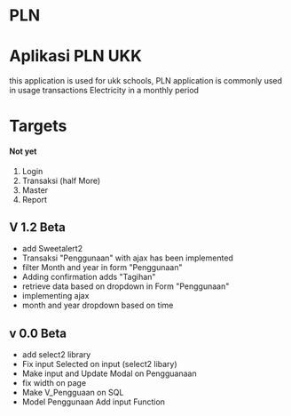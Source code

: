 # PLN

Aplikasi PLN UKK
=======
this application is used for ukk schools,
PLN application is commonly used in usage transactions
Electricity in a monthly period


<h1>Targets</h1>  

#### Not yet
1. Login
2. Transaksi (half More)
3. Master 
4. Report

## V 1.2 Beta
+ add Sweetalert2 
+ Transaksi "Penggunaan" with ajax has been implemented
+ filter Month and year in form "Penggunaan"
+ Adding confirmation adds "Tagihan"
+ retrieve data based on dropdown in Form "Penggunaan"
+ implementing ajax
+ month and year dropdown based on time


<h2>v 0.0 Beta</h2>

+ add select2 library
+ Fix input Selected on input (select2 libary)
+ Make input and Update Modal on Pengguanaan
+ fix width on page
+ Make V_Pengguaan on SQL 
+ Model Penggunaan Add input Function 


